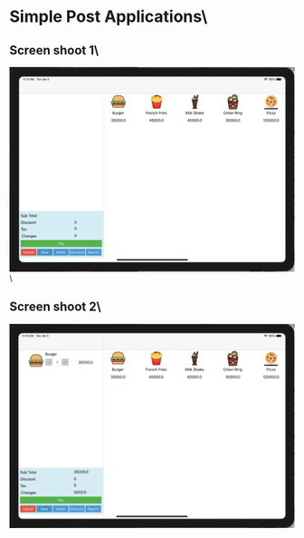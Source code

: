 # Simple Post Applications\
## Screen shoot 1\
![Alt text](https://github.com/reinnatan/SimplePos/blob/master/ScreenShoot/Screen%20Shot%202021-01-05%20at%2011.13.27%20AM.png?raw=true "Title")\
## Screen shoot 2\
![Alt text](https://github.com/reinnatan/SimplePos/blob/master/ScreenShoot/Screen%20Shot%202021-01-05%20at%2011.14.11%20AM.png?raw=true "Title")

